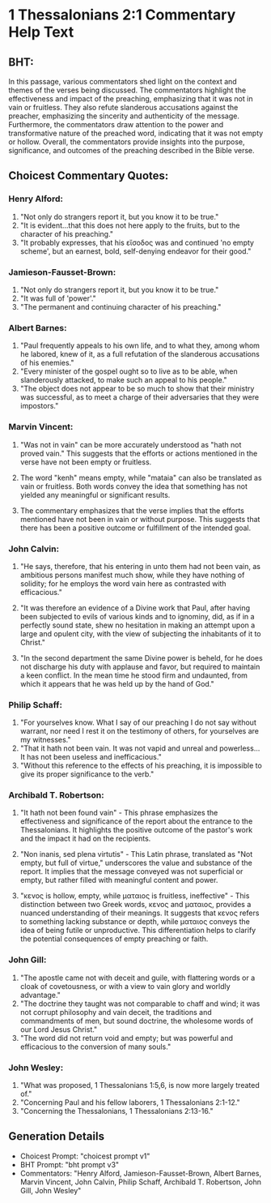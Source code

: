 # 1 Thessalonians 2:1 Commentary Help Text

## BHT:
In this passage, various commentators shed light on the context and themes of the verses being discussed. The commentators highlight the effectiveness and impact of the preaching, emphasizing that it was not in vain or fruitless. They also refute slanderous accusations against the preacher, emphasizing the sincerity and authenticity of the message. Furthermore, the commentators draw attention to the power and transformative nature of the preached word, indicating that it was not empty or hollow. Overall, the commentators provide insights into the purpose, significance, and outcomes of the preaching described in the Bible verse.

## Choicest Commentary Quotes:
### Henry Alford:
1. "Not only do strangers report it, but you know it to be true."
2. "It is evident...that this does not here apply to the fruits, but to the character of his preaching."
3. "It probably expresses, that his εἴσοδος was and continued 'no empty scheme', but an earnest, bold, self-denying endeavor for their good."

### Jamieson-Fausset-Brown:
1. "Not only do strangers report it, but you know it to be true." 
2. "It was full of 'power'." 
3. "The permanent and continuing character of his preaching."

### Albert Barnes:
1. "Paul frequently appeals to his own life, and to what they, among whom he labored, knew of it, as a full refutation of the slanderous accusations of his enemies."
2. "Every minister of the gospel ought so to live as to be able, when slanderously attacked, to make such an appeal to his people."
3. "The object does not appear to be so much to show that their ministry was successful, as to meet a charge of their adversaries that they were impostors."

### Marvin Vincent:
1. "Was not in vain" can be more accurately understood as "hath not proved vain." This suggests that the efforts or actions mentioned in the verse have not been empty or fruitless.

2. The word "kenh" means empty, while "mataia" can also be translated as vain or fruitless. Both words convey the idea that something has not yielded any meaningful or significant results.

3. The commentary emphasizes that the verse implies that the efforts mentioned have not been in vain or without purpose. This suggests that there has been a positive outcome or fulfillment of the intended goal.

### John Calvin:
1. "He says, therefore, that his entering in unto them had not been vain, as ambitious persons manifest much show, while they have nothing of solidity; for he employs the word vain here as contrasted with efficacious." 

2. "It was therefore an evidence of a Divine work that Paul, after having been subjected to evils of various kinds and to ignominy, did, as if in a perfectly sound state, shew no hesitation in making an attempt upon a large and opulent city, with the view of subjecting the inhabitants of it to Christ."

3. "In the second department the same Divine power is beheld, for he does not discharge his duty with applause and favor, but required to maintain a keen conflict. In the mean time he stood firm and undaunted, from which it appears that he was held up by the hand of God."

### Philip Schaff:
1. "For yourselves know. What I say of our preaching I do not say without warrant, nor need I rest it on the testimony of others, for yourselves are my witnesses."
2. "That it hath not been vain. It was not vapid and unreal and powerless... It has not been useless and inefficacious."
3. "Without this reference to the effects of his preaching, it is impossible to give its proper significance to the verb."

### Archibald T. Robertson:
1. "It hath not been found vain" - This phrase emphasizes the effectiveness and significance of the report about the entrance to the Thessalonians. It highlights the positive outcome of the pastor's work and the impact it had on the recipients.

2. "Non inanis, sed plena virtutis" - This Latin phrase, translated as "Not empty, but full of virtue," underscores the value and substance of the report. It implies that the message conveyed was not superficial or empty, but rather filled with meaningful content and power.

3. "κενος is hollow, empty, while ματαιος is fruitless, ineffective" - This distinction between two Greek words, κενος and ματαιος, provides a nuanced understanding of their meanings. It suggests that κενος refers to something lacking substance or depth, while ματαιος conveys the idea of being futile or unproductive. This differentiation helps to clarify the potential consequences of empty preaching or faith.

### John Gill:
1. "The apostle came not with deceit and guile, with flattering words or a cloak of covetousness, or with a view to vain glory and worldly advantage."
2. "The doctrine they taught was not comparable to chaff and wind; it was not corrupt philosophy and vain deceit, the traditions and commandments of men, but sound doctrine, the wholesome words of our Lord Jesus Christ."
3. "The word did not return void and empty; but was powerful and efficacious to the conversion of many souls."

### John Wesley:
1. "What was proposed, 1 Thessalonians 1:5,6, is now more largely treated of." 
2. "Concerning Paul and his fellow laborers, 1 Thessalonians 2:1-12." 
3. "Concerning the Thessalonians, 1 Thessalonians 2:13-16."


## Generation Details
- Choicest Prompt: "choicest prompt v1"
- BHT Prompt: "bht prompt v3"
- Commentators: "Henry Alford, Jamieson-Fausset-Brown, Albert Barnes, Marvin Vincent, John Calvin, Philip Schaff, Archibald T. Robertson, John Gill, John Wesley"
